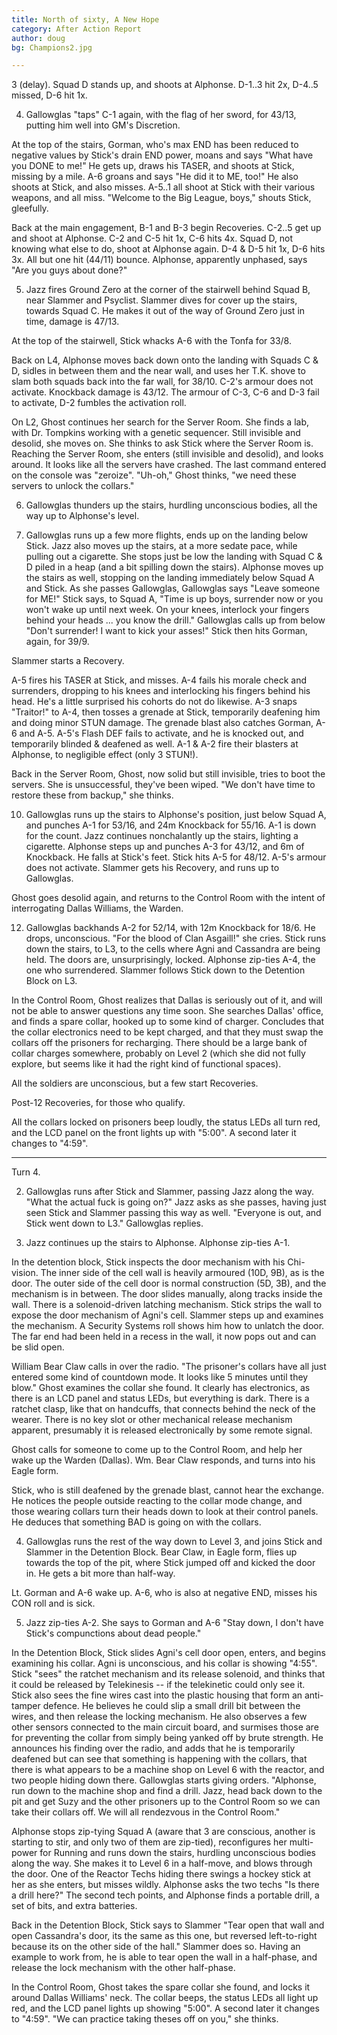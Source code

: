 ```yaml
---
title: North of sixty, A New Hope
category: After Action Report
author: doug
bg: Champions2.jpg

---
```




3 (delay). Squad D stands up, and shoots at Alphonse. D-1..3 hit 2x, D-4..5 missed, D-6 hit 1x.
<!--more-->

4. Gallowglas "taps" C-1 again, with the flag of her sword, for 43/13, putting him well into GM's Discretion.

At the top of the stairs, Gorman, who's max END has been reduced to negative values by Stick's drain END power, moans and says "What have you DONE to me!" He gets up, draws his TASER, and shoots at Stick, missing by a mile. A-6 groans and says "He did it to ME, too!" He also shoots at Stick, and also misses. A-5..1 all shoot at Stick with their various weapons, and all miss. "Welcome to the Big League, boys," shouts Stick, gleefully.

Back at the main engagement, B-1 and B-3 begin Recoveries. C-2..5 get up and shoot at Alphonse. C-2 and C-5 hit 1x, C-6 hits 4x. Squad D, not knowing what else to do, shoot at Alphonse again. D-4 & D-5 hit 1x, D-6 hits 3x. All but one hit (44/11) bounce. Alphonse, apparently unphased, says "Are you guys about done?"

5. Jazz fires Ground Zero at the corner of the stairwell behind Squad B, near Slammer and Psyclist. Slammer dives for cover up the stairs, towards Squad C. He makes it out of the way of Ground Zero just in time, damage is 47/13.

At the top of the stairwell, Stick whacks A-6 with the Tonfa for 33/8.

Back on L4, Alphonse moves back down onto the landing with Squads C & D, sidles in between them and the near wall, and uses her T.K. shove to slam both squads back into the far wall, for 38/10. C-2's armour does not activate. Knockback damage is 43/12. The armour of C-3, C-6 and D-3 fail to activate, D-2 fumbles the activation roll.

On L2, Ghost continues her search for the Server Room. She finds a lab, with Dr. Tompkins working with a genetic sequencer. Still invisible and desolid, she moves on. She thinks to ask Stick where the Server Room is. Reaching the Server Room, she enters (still invisible and desolid), and looks around. It looks like all the servers have crashed. The last command entered on the console was "zeroize". "Uh-oh," Ghost thinks, "we need these servers to unlock the collars."

6. Gallowglas thunders up the stairs, hurdling unconscious bodies, all the way up to Alphonse's level.

8. Gallowglas runs up a few more flights, ends up on the landing below Stick. Jazz also moves up the stairs, at a more sedate pace, while pulling out a cigarette. She stops just be low the landing with Squad C & D piled in a heap (and a bit spilling down the stairs). Alphonse moves up the stairs as well, stopping on the landing immediately below Squad A and Stick. As she passes Gallowglas, Gallowglas says "Leave someone for ME!" Stick says, to Squad A, "Time is up boys, surrender now or you won't wake up until next week. On your knees, interlock your fingers behind your heads ... you know the drill." Gallowglas calls up from below "Don't surrender! I want to kick your asses!" Stick then hits Gorman, again, for 39/9.

Slammer starts a Recovery.

A-5 fires his TASER at Stick, and misses. A-4 fails his morale check and surrenders, dropping to his knees and interlocking his fingers behind his head. He's a little surprised his cohorts do not do likewise. A-3 snaps "Traitor!" to A-4, then tosses a grenade at Stick, temporarily deafening him and doing minor STUN damage. The grenade blast also catches Gorman, A-6 and A-5. A-5's Flash DEF fails to activate, and he is knocked out, and temporarily blinded & deafened as well. A-1 & A-2 fire their blasters at Alphonse, to negligible effect (only 3 STUN!).

Back in the Server Room, Ghost, now solid but still invisible, tries to boot the servers. She is unsuccessful, they've been wiped. "We don't have time to restore these from backup," she thinks.

10. Gallowglas runs up the stairs to Alphonse's position, just below Squad A, and punches A-1 for 53/16, and 24m Knockback for 55/16. A-1 is down for the count. Jazz continues nonchalantly up the stairs, lighting a cigarette. Alphonse steps up and punches A-3 for 43/12, and 6m of Knockback. He falls at Stick's feet. Stick hits A-5 for 48/12. A-5's armour does not activate. Slammer gets his Recovery, and runs up to Gallowglas.

Ghost goes desolid again, and returns to the Control Room with the intent of interrogating Dallas Williams, the Warden.

12. Gallowglas backhands A-2 for 52/14, with 12m Knockback for 18/6. He drops, unconscious. "For the blood of Clan Asgaill!" she cries. Stick runs down the stairs, to L3, to the cells where Agni and Cassandra are being held. The doors are, unsurprisingly, locked. Alphonse zip-ties A-4, the one who surrendered. Slammer follows Stick down to the Detention Block on L3.

In the Control Room, Ghost realizes that Dallas is seriously out of it, and will not be able to answer questions any time soon. She searches Dallas' office, and finds a spare collar, hooked up to some kind of charger. Concludes that the collar electronics need to be kept charged, and that they must swap the collars off the prisoners for recharging. There should be a large bank of collar charges somewhere, probably on Level 2 (which she did not fully explore, but seems like it had the right kind of functional spaces).

All the soldiers are unconscious, but a few start Recoveries.

Post-12 Recoveries, for those who qualify.

All the collars locked on prisoners beep loudly, the status LEDs all turn red, and the LCD panel on the front lights up with "5:00". A second later it changes to "4:59".

- - - - - - - - - -

Turn 4.

2. Gallowglas runs after Stick and Slammer, passing Jazz along the way. "What the actual fuck is going on?" Jazz asks as she passes, having just seen Stick and Slammer passing this way as well. "Everyone is out, and Stick went down to L3." Gallowglas replies.

3. Jazz continues up the stairs to Alphonse. Alphonse zip-ties A-1.

In the detention block, Stick inspects the door mechanism with his Chi-vision. The inner side of the cell wall is heavily armoured (10D, 9B), as is the door. The outer side of the cell door is normal construction (5D, 3B), and the mechanism is in between. The door slides manually, along tracks inside the wall. There is a solenoid-driven latching mechanism. Stick strips the wall to expose the door mechanism of Agni's cell. Slammer steps up and examines the mechanism. A Security Systems roll shows him how to unlatch the door. The far end had been held in a recess in the wall, it now pops out and can be slid open.

William Bear Claw calls in over the radio. "The prisoner's collars have all just entered some kind of countdown mode. It looks like 5 minutes until they blow." Ghost examines the collar she found. It clearly has electronics, as there is an LCD panel and status LEDs, but everything is dark. There is a ratchet clasp, like that on handcuffs, that connects behind the neck of the wearer. There is no key slot or other mechanical release mechanism apparent, presumably it is released electronically by some remote signal.

Ghost calls for someone to come up to the Control Room, and help her wake up the Warden (Dallas). Wm. Bear Claw responds, and turns into his Eagle form.

Stick, who is still deafened by the grenade blast, cannot hear the exchange. He notices the people outside reacting to the collar mode change, and those wearing collars turn their heads down to look at their control panels. He deduces that something BAD is going on with the collars.

4. Gallowglas runs the rest of the way down to Level 3, and joins Stick and Slammer in the Detention Block. Bear Claw, in Eagle form, flies up towards the top of the pit, where Stick jumped off and kicked the door in. He gets a bit more than half-way.

Lt. Gorman and A-6 wake up. A-6, who is also at negative END, misses his CON roll and is sick.

5. Jazz zip-ties A-2. She says to Gorman and A-6 "Stay down, I don't have Stick's compunctions about dead people."

In the Detention Block, Stick slides Agni's cell door open, enters, and begins examining his collar. Agni is unconscious, and his collar is showing "4:55". Stick "sees" the ratchet mechanism and its release solenoid, and thinks that it could be released by Telekinesis -- if the telekinetic could only see it. Stick also sees the fine wires cast into the plastic housing that form an anti-tamper defence. He believes he could slip a small drill bit between the wires, and then release the locking mechanism. He also observes a few other sensors connected to the main circuit board, and surmises those are for preventing the collar from simply being yanked off by brute strength. He announces his finding over the radio, and adds that he is temporarily deafened but can see that something is happening with the collars, that there is what appears to be a machine shop on Level 6 with the reactor, and two people hiding down there. Gallowglas starts giving orders. "Alphonse, run down to the machine shop and find a drill. Jazz, head back down to the pit and get Suzy and the other prisoners up to the Control Room so we can take their collars off. We will all rendezvous in the Control Room."

Alphonse stops zip-tying Squad A (aware that 3 are conscious, another is starting to stir, and only two of them are zip-tied), reconfigures her multi-power for Running and runs down the stairs, hurdling unconscious bodies along the way. She makes it to Level 6 in a half-move, and blows through the door. One of the Reactor Techs hiding there swings a hockey stick at her as she enters, but misses wildly. Alphonse asks the two techs "Is there a drill here?" The second tech points, and Alphonse finds a portable drill, a set of bits, and extra batteries.

Back in the Detention Block, Stick says to Slammer "Tear open that wall and open Cassandra's door, its the same as this one, but reversed left-to-right because its on the other side of the hall." Slammer does so. Having an example to work from, he is able to tear open the wall in a half-phase, and release the lock mechanism with the other half-phase.

In the Control Room, Ghost takes the spare collar she found, and locks it around Dallas Williams' neck. The collar beeps, the status LEDs all light up red, and the LCD panel lights up showing "5:00". A second later it changes to "4:59". "We can practice taking theses off on you," she thinks.